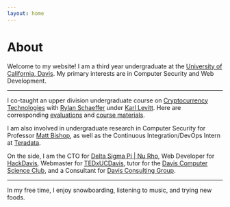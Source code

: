 ```yaml
---
layout: home
---
```

# About 

Welcome to my website! I am a third year undergraduate at the [University of California, Davis](https://www.ucdavis.edu/). My primary interests are in Computer Security and Web Development.

---

I co-taught an upper division undergraduate course on [Cryptocurrency Technologies](http://rylanschaeffer.github.io/resources/198FCourseSyllabus.pdf) with
[Rylan Schaeffer](https://www.linkedin.com/in/rylanschaeffer) under [Karl Levitt](http://faculty.engineering.ucdavis.edu/levitt/). Here are corresponding <a href="https://yangvincent.github.io/VincentECS198F.pdf" target="_blank">evaluations</a> and <a href="https://github.com/RylanSchaeffer/ECS198-Cryptocurrency-Technologies" target="_blank">course materials</a>.

I am also involved in undergraduate research in Computer Security for Professor [Matt Bishop](http://nob.cs.ucdavis.edu/~bishop/), as well as the Continuous Integration/DevOps Intern at [Teradata](http://www.teradata.com/?LangType=1033). 

On the side, I am the CTO for [Delta Sigma Pi | Nu Rho](https://www.dsp-nurho.com), Web Developer for [HackDavis](http://hackdavis.io/), Webmaster for [TEDxUCDavis](http://www.tedxucdavis.com/), tutor for the [Davis Computer Science Club](https://daviscsclub.org/), and a
Consultant for [Davis Consulting Group](http://davisconsultinggroup.org/).

---

In my free time, I enjoy snowboarding, listening to music, and trying new foods. 
